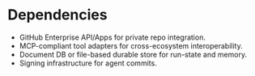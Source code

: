 # Dependencies
- GitHub Enterprise API/Apps for private repo integration.
- MCP-compliant tool adapters for cross-ecosystem interoperability.
- Document DB or file-based durable store for run-state and memory.
- Signing infrastructure for agent commits.
